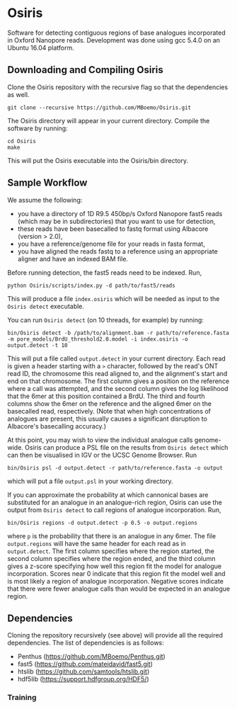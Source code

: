 # Osiris
Software for detecting contiguous regions of base analogues incorporated in Oxford Nanopore reads.  Development was done using gcc 5.4.0 on an Ubuntu 16.04 platform.

## Downloading and Compiling Osiris
Clone the Osiris repository with the recursive flag so that the dependencies as well.
```shell
git clone --recursive https://github.com/MBoemo/Osiris.git
```
The Osiris directory will appear in your current directory.  Compile the software by running:
```shell
cd Osiris
make
```
This will put the Osiris executable into the Osiris/bin directory.

## Sample Workflow
We assume the following:
- you have a directory of 1D R9.5 450bp/s Oxford Nanopore fast5 reads (which may be in subdirectories) that you want to use for detection,
- these reads have been basecalled to fastq format using Albacore (version > 2.0),
- you have a reference/genome file for your reads in fasta format,
- you have aligned the reads fastq to a reference using an appropriate aligner and have an indexed BAM file.

Before running detection, the fast5 reads need to be indexed.  Run,
```shell
python Osiris/scripts/index.py -d path/to/fast5/reads
```
This will produce a file `index.osiris` which will be needed as input to the `Osiris detect` executable.

You can run `Osiris detect` (on 10 threads, for example) by running:
```shell
bin/Osiris detect -b /path/to/alignment.bam -r path/to/reference.fasta -m pore_models/BrdU_threshold2.0.model -i index.osiris -o output.detect -t 10
```
This will put a file called `output.detect` in your current directory.  Each read is given a header starting with a `>` character, followed by the read's ONT read ID, the chromosome this read aligned to, and the alignment's start and end on that chromosome.  The first column gives a position on the reference where a call was attempted, and the second column gives the log likelihood that the 6mer at this position contained a BrdU.  The third and fourth columns show the 6mer on the reference and the aligned 6mer on the basecalled read, respectively.  (Note that when high concentrations of analogues are present, this usually causes a significant disruption to Albacore's basecalling accuracy.)

At this point, you may wish to view the individual analogue calls genome-wide.  Osiris can produce a PSL file on the results from `Osiris detect` which can then be visualised in IGV or the UCSC Genome Browser.  Run
```shell
bin/Osiris psl -d output.detect -r path/to/reference.fasta -o output
```
which will put a file `output.psl` in your working directory.

If you can approximate the probability at which cannonical bases are substituted for an analogue in an analogue-rich region, Osiris can use the output from `Osiris detect` to call regions of analogue incorporation.  Run,
```shell
bin/Osiris regions -d output.detect -p 0.5 -o output.regions
```
where `p` is the probability that there is an analogue in any 6mer.  The file `output.regions` will have the same header for each read as in `output.detect`.  The first column specifies where the region started, the second column specifies where the region ended, and the third column gives a z-score specifying how well this region fit the model for analogue incorporation.  Scores near 0 indicate that this region fit the model well and is most likely a region of analogue incorporation.  Negative scores indicate that there were fewer analogue calls than would be expected in an analogue region.

## Dependencies
Cloning the repository recursively (see above) will provide all the required dependencies.  The list of dependencies is as follows:
- Penthus (https://github.com/MBoemo/Penthus.git)
- fast5 (https://github.com/mateidavid/fast5.git)
- htslib (https://github.com/samtools/htslib.git)
- hdf5lib (https://support.hdfgroup.org/HDF5/)


### Training
